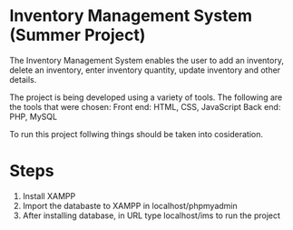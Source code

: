 # Inventory Management System (Summer Project)

The Inventory Management System enables the user to add an inventory, delete an inventory, enter inventory quantity, update inventory and other 
details.

The project is being developed using a variety of tools. The following are the tools that 
were chosen:
  Front end: HTML, CSS, JavaScript
  Back end: PHP, MySQL

To run this project follwing things should be taken into cosideration.

# Steps
1. Install XAMPP 
2. Import the databaste to XAMPP in localhost/phpmyadmin 
3. After installing database, in URL type localhost/ims to run the project
